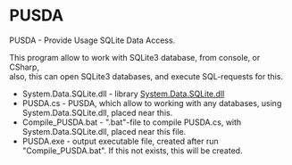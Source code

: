 # PUSDA
PUSDA - Provide Usage SQLite Data Access.

This program allow to work with SQLite3 database, from console, or CSharp,<br>
also, this can open SQLite3 databases, and execute SQL-requests for this.


+ System.Data.SQLite.dll			- library [System.Data.SQLite.dll](https://system.data.sqlite.org/index.html/doc/trunk/www/downloads.wiki)
+ PUSDA.cs										- PUSDA, which allow to working with any databases, using System.Data.SQLite.dll, placed near this.
+ Compile_PUSDA.bat						- ".bat"-file to compile PUSDA.cs, with System.Data.SQLite.dll, placed near this file.
+ PUSDA.exe										- output executable file, created after run "Compile_PUSDA.bat". If this not exists, this will be created.

